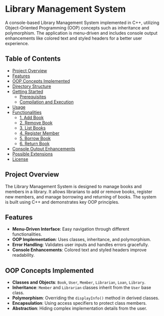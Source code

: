 # Library Management System

A console-based Library Management System implemented in C++, utilizing Object-Oriented Programming (OOP) concepts such as inheritance and polymorphism. The application is menu-driven and includes console output enhancements like colored text and styled headers for a better user experience.

## Table of Contents

- [Project Overview](#project-overview)
- [Features](#features)
- [OOP Concepts Implemented](#oop-concepts-implemented)
- [Directory Structure](#directory-structure)
- [Getting Started](#getting-started)
  - [Prerequisites](#prerequisites)
  - [Compilation and Execution](#compilation-and-execution)
- [Usage](#usage)
- [Functionalities](#functionalities)
  - [1. Add Book](#1-add-book)
  - [2. Remove Book](#2-remove-book)
  - [3. List Books](#3-list-books)
  - [4. Register Member](#4-register-member)
  - [5. Borrow Book](#5-borrow-book)
  - [6. Return Book](#6-return-book)
- [Console Output Enhancements](#console-output-enhancements)
- [Possible Extensions](#possible-extensions)
- [License](#license)

## Project Overview

The Library Management System is designed to manage books and members in a library. It allows librarians to add or remove books, register new members, and manage borrowing and returning of books. The system is built using C++ and demonstrates key OOP principles.

## Features

- **Menu-Driven Interface**: Easy navigation through different functionalities.
- **OOP Implementation**: Uses classes, inheritance, and polymorphism.
- **Error Handling**: Validates user inputs and handles errors gracefully.
- **Console Enhancements**: Colored text and styled headers improve readability.

## OOP Concepts Implemented

- **Classes and Objects**: `Book`, `User`, `Member`, `Librarian`, `Loan`, `Library`.
- **Inheritance**: `Member` and `Librarian` classes inherit from the `User` base class.
- **Polymorphism**: Overriding the `displayInfo()` method in derived classes.
- **Encapsulation**: Using access specifiers to protect class members.
- **Abstraction**: Hiding complex implementation details from the user.
